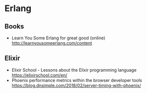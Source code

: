 # Erlang

## Books

* Learn You Some Erlang for great good (online)
  http://learnyousomeerlang.com/content


## Elixir

* Elixir School - Lessons about the Elixir programming language
  https://elixirschool.com/en/
* Phoenix performance metrics within the browser developer tools
  https://blog.dnsimple.com/2018/02/server-timing-with-phoenix/
